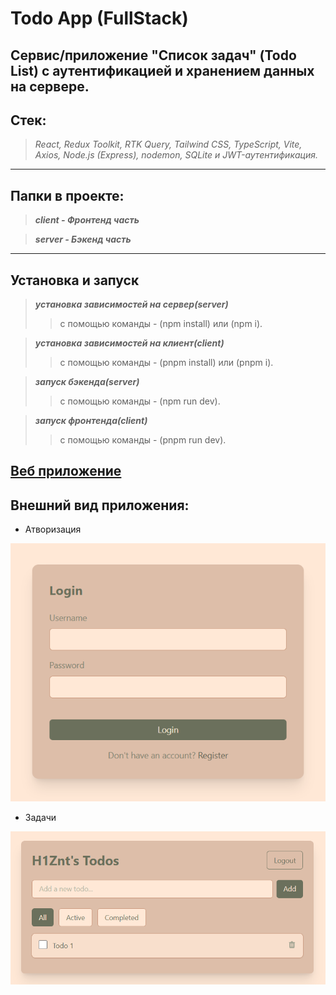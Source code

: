 # Todo App (FullStack)

## Cервис/приложение "Список задач" (Todo List) с аутентификацией и хранением данных на сервере.

## Стек:

> *React, Redux Toolkit, RTK Query, Tailwind CSS, TypeScript, Vite, Axios, Node.js (Express), nodemon, SQLite и JWT-аутентификация.*

---

## Папки в проекте:

> ***client - Фронтенд часть***

> ***server - Бэкенд часть***

---

## Установка и запуск

> ***установка зависимостей на сервер(server)***
>> с помощью команды - (npm install) или (npm i).

> ***установка зависимостей на клиент(client)***
>> с помощью команды - (pnpm install) или (pnpm i).

> ***запуск бэкенда(server)***
>> с помощью команды - (npm run dev).

> ***запуск фронтенда(client)***
>> с помощью команды - (pnpm run dev).

## [Веб приложение](https://todo-app-full-stack-fawn.vercel.app/  "Ссылка на сайт")

## Внешний вид приложения:

* Атворизация

![login](./public/login.png)

* Задачи

![todo](./public/todo.png)